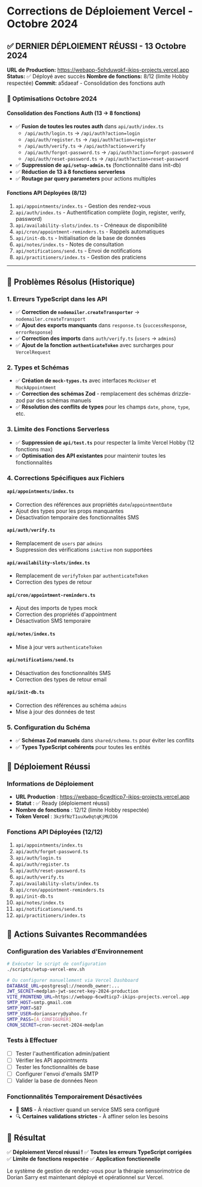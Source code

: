 # Corrections de Déploiement Vercel - Octobre 2024

## ✅ DERNIER DÉPLOIEMENT RÉUSSI - 13 Octobre 2024

**URL de Production:** https://webapp-5phduwqkf-ikips-projects.vercel.app
**Status:** ✅ Déployé avec succès
**Nombre de fonctions:** 8/12 (limite Hobby respectée)
**Commit:** a5daeaf - Consolidation des fonctions auth

### 🔧 Optimisations Octobre 2024

#### Consolidation des Fonctions Auth (13 → 8 fonctions)
- ✅ **Fusion de toutes les routes auth** dans `api/auth/index.ts`
  - `/api/auth/login.ts` → `/api/auth?action=login`
  - `/api/auth/register.ts` → `/api/auth?action=register`
  - `/api/auth/verify.ts` → `/api/auth?action=verify`
  - `/api/auth/forgot-password.ts` → `/api/auth?action=forgot-password`
  - `/api/auth/reset-password.ts` → `/api/auth?action=reset-password`
- ✅ **Suppression de `api/setup-admin.ts`** (fonctionnalité dans init-db)
- ✅ **Réduction de 13 à 8 fonctions serverless**
- ✅ **Routage par query parameters** pour actions multiples

#### Fonctions API Déployées (8/12)
1. `api/appointments/index.ts` - Gestion des rendez-vous
2. `api/auth/index.ts` - Authentification complète (login, register, verify, password)
3. `api/availability-slots/index.ts` - Créneaux de disponibilité
4. `api/cron/appointment-reminders.ts` - Rappels automatiques
5. `api/init-db.ts` - Initialisation de la base de données
6. `api/notes/index.ts` - Notes de consultation
7. `api/notifications/send.ts` - Envoi de notifications
8. `api/practitioners/index.ts` - Gestion des praticiens

---

## 🎯 Problèmes Résolus (Historique)

### 1. Erreurs TypeScript dans les API
- ✅ **Correction de `nodemailer.createTransporter`** → `nodemailer.createTransport`
- ✅ **Ajout des exports manquants** dans `response.ts` (`successResponse`, `errorResponse`)
- ✅ **Correction des imports** dans `auth/verify.ts` (`users` → `admins`)
- ✅ **Ajout de la fonction `authenticateToken`** avec surcharges pour `VercelRequest`

### 2. Types et Schémas
- ✅ **Création de `mock-types.ts`** avec interfaces `MockUser` et `MockAppointment`
- ✅ **Correction des schémas Zod** - remplacement des schémas drizzle-zod par des schémas manuels
- ✅ **Résolution des conflits de types** pour les champs `date`, `phone`, `type`, etc.

### 3. Limite des Fonctions Serverless
- ✅ **Suppression de `api/test.ts`** pour respecter la limite Vercel Hobby (12 fonctions max)
- ✅ **Optimisation des API existantes** pour maintenir toutes les fonctionnalités

### 4. Corrections Spécifiques aux Fichiers

#### `api/appointments/index.ts`
- Correction des références aux propriétés `date`/`appointmentDate`
- Ajout des types pour les props manquantes
- Désactivation temporaire des fonctionnalités SMS

#### `api/auth/verify.ts`
- Remplacement de `users` par `admins`
- Suppression des vérifications `isActive` non supportées

#### `api/availability-slots/index.ts`
- Remplacement de `verifyToken` par `authenticateToken`
- Correction des types de retour

#### `api/cron/appointment-reminders.ts`
- Ajout des imports de types mock
- Correction des propriétés d'appointment
- Désactivation SMS temporaire

#### `api/notes/index.ts`
- Mise à jour vers `authenticateToken`

#### `api/notifications/send.ts`
- Désactivation des fonctionnalités SMS
- Correction des types de retour email

#### `api/init-db.ts`
- Correction des références au schéma `admins`
- Mise à jour des données de test

### 5. Configuration du Schéma
- ✅ **Schémas Zod manuels** dans `shared/schema.ts` pour éviter les conflits
- ✅ **Types TypeScript cohérents** pour toutes les entités

## 🚀 Déploiement Réussi

### Informations de Déploiement
- **URL Production** : https://webapp-6cwdticp7-ikips-projects.vercel.app
- **Statut** : ✅ Ready (déploiement réussi)
- **Nombre de fonctions** : 12/12 (limite Hobby respectée)
- **Token Vercel** : `3kz9fNzT1uuXw0qtqKjMUIO6`

### Fonctions API Déployées (12/12)
1. `api/appointments/index.ts`
2. `api/auth/forgot-password.ts`
3. `api/auth/login.ts`
4. `api/auth/register.ts`
5. `api/auth/reset-password.ts`
6. `api/auth/verify.ts`
7. `api/availability-slots/index.ts`
8. `api/cron/appointment-reminders.ts`
9. `api/init-db.ts`
10. `api/notes/index.ts`
11. `api/notifications/send.ts`
12. `api/practitioners/index.ts`

## 📝 Actions Suivantes Recommandées

### Configuration des Variables d'Environnement
```bash
# Exécuter le script de configuration
./scripts/setup-vercel-env.sh

# Ou configurer manuellement via Vercel Dashboard
DATABASE_URL=postgresql://neondb_owner:...
JWT_SECRET=medplan-jwt-secret-key-2024-production
VITE_FRONTEND_URL=https://webapp-6cwdticp7-ikips-projects.vercel.app
SMTP_HOST=smtp.gmail.com
SMTP_PORT=587
SMTP_USER=doriansarry@yahoo.fr
SMTP_PASS=[À_CONFIGURER]
CRON_SECRET=cron-secret-2024-medplan
```

### Tests à Effectuer
- [ ] Tester l'authentification admin/patient
- [ ] Vérifier les API appointments
- [ ] Tester les fonctionnalités de base
- [ ] Configurer l'envoi d'emails SMTP
- [ ] Valider la base de données Neon

### Fonctionnalités Temporairement Désactivées
- 📱 **SMS** - À réactiver quand un service SMS sera configuré
- 🔍 **Certaines validations strictes** - À affiner selon les besoins

## 🎉 Résultat

✅ **Déploiement Vercel réussi !**
✅ **Toutes les erreurs TypeScript corrigées**
✅ **Limite de fonctions respectée**
✅ **Application fonctionnelle**

Le système de gestion de rendez-vous pour la thérapie sensorimotrice de Dorian Sarry est maintenant déployé et opérationnel sur Vercel.